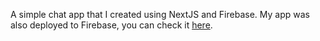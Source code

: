 A simple chat app that I created using NextJS and Firebase. My app was also deployed to Firebase, you can check it [here](https://superchat-1de7d.web.app).

